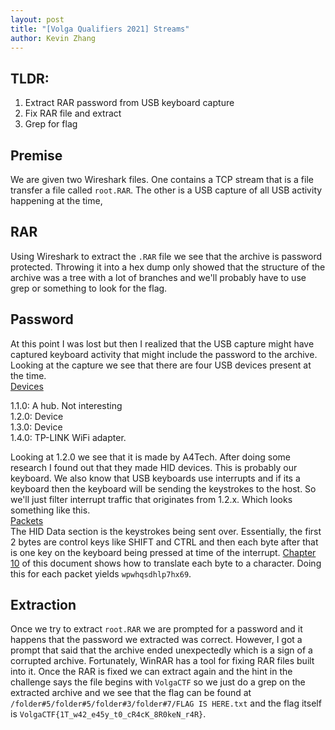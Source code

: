 ```yaml
---
layout: post
title: "[Volga Qualifiers 2021] Streams"
author: Kevin Zhang
---
```


## TLDR:

1. Extract RAR password from USB keyboard capture
2. Fix RAR file and extract
3. Grep for flag

## Premise

We are given two Wireshark files. One contains a TCP stream that is a file transfer a file called `root.RAR`. The other is a USB capture of all USB activity happening at the time,


## RAR

Using Wireshark to extract the `.RAR` file we see that the archive is password protected. Throwing it into a hex dump only showed that the structure of the archive was a tree with a lot of branches and we'll probably have to use grep or something to look for the flag.  

## Password

At this point I was lost but then I realized that the USB capture might have captured keyboard activity that might include the password to the archive. Looking at the capture we see that there are four USB devices present at the time.  
[Devices](/assets/images/volgaquals2021/Stremas/devices.PNG)  

1.1.0: A hub. Not interesting  
1.2.0: Device  
1.3.0: Device  
1.4.0: TP-LINK WiFi adapter.  


Looking at 1.2.0 we see that it is made by A4Tech. After doing some research I found out that they made HID devices. This is probably our keyboard. We also know that USB keyboards use interrupts and if its a keyboard then the keyboard will be sending the keystrokes to the host. So we'll just filter interrupt traffic that originates from 1.2.x. Which looks something like this.  
[Packets](/assets/images/volgaquals2021/Stremas/packets.PNG)  
The HID Data section is the keystrokes being sent over. Essentially, the first 2 bytes are control keys like SHIFT and CTRL and then each byte after that is one key on the keyboard being pressed at time of the interrupt. [Chapter 10](https://usb.org/sites/default/files/hut1_21_0.pdf) of this document shows how to translate each byte to a character. Doing this for each packet yields `wpwhqsdhlp7hx69`.

## Extraction

Once we try to extract `root.RAR` we are prompted for a password and it happens that the password we extracted was correct. However, I got a prompt that said that the archive ended unexpectedly which is a sign of a corrupted archive. Fortunately, WinRAR has a tool for fixing RAR files built into it. Once the RAR is fixed we can extract again and the hint in the challenge says the file begins with `VolgaCTF` so we just do a grep on the extracted archive and we see that the flag can be found at `/folder#5/folder#5/folder#3/folder#7/FLAG IS HERE.txt` and the flag itself is `VolgaCTF{1T_w42_e45y_t0_cR4cK_8R0keN_r4R}`.